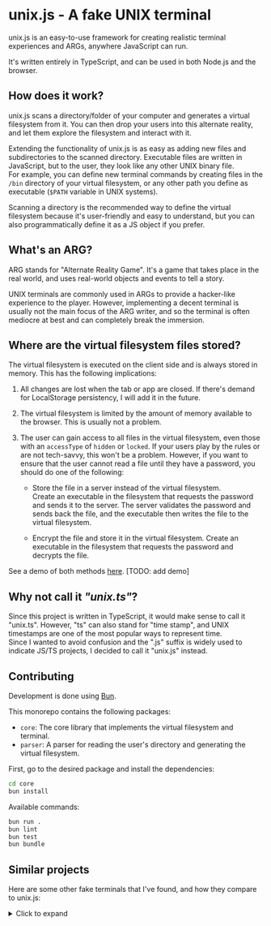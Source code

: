# unix.js - A fake UNIX terminal

unix.js is an easy-to-use framework for creating realistic terminal experiences and ARGs, anywhere JavaScript can run.

It's written entirely in TypeScript, and can be used in both Node.js and the browser. 

## How does it work?

unix.js scans a directory/folder of your computer and generates a virtual filesystem from it. You can then drop your users into this alternate
reality, and let them explore the filesystem and interact with it.

Extending the functionality of unix.js is as easy as adding new files and subdirectories to the scanned directory.
Executable files are written in JavaScript, but to the user, they look like any other UNIX binary file.  
For example, you can define new terminal commands by creating files in the `/bin` directory of your virtual filesystem, or any other
path you define as executable (`$PATH` variable in UNIX systems).

Scanning a directory is the recommended way to define the virtual filesystem because it's user-friendly and easy to understand, but you can also programmatically define it as a JS object if you prefer.

## What's an ARG?

ARG stands for "Alternate Reality Game". It's a game that takes place in the real world, and uses real-world objects and events to tell a story.

UNIX terminals are commonly used in ARGs to provide a hacker-like experience to the player. However, implementing a decent terminal is usually
not the main focus of the ARG writer, and so the terminal is often mediocre at best and can completely break the immersion.

## Where are the virtual filesystem files stored?

The virtual filesystem is executed on the client side and is always stored in memory. This has the following implications:

1. All changes are lost when the tab or app are closed. If there's demand for LocalStorage persistency, I will add it in the future.

2. The virtual filesystem is limited by the amount of memory available to the browser. This is usually not a problem.

3. The user can gain access to all files in the virtual filesystem, even those with an `accessType` of `hidden` or `locked`. If your users play by the rules or are not tech-savvy, this won't be a problem. However, if you want to ensure that the user cannot read a file until they have a password, you should do one of the following:

    - Store the file in a server instead of the virtual filesystem.  
    Create an executable in the filesystem that requests the password and sends it to the server. The server validates the password and sends back the file, and the executable then writes the file to the virtual filesystem.

    - Encrypt the file and store it in the virtual filesystem. Create an executable in the filesystem that requests the password and decrypts the file.

See a demo of both methods [here](TODO). [TODO: add demo]


## Why not call it *"unix.ts"*?

Since this project is written in TypeScript, it would make sense to call it "unix.ts". However, "ts" can also stand for "time stamp", 
and UNIX timestamps are one of the most popular ways to represent time.  
Since I wanted to avoid confusion and the ".js" suffix is widely used to indicate JS/TS projects, I decided to call it "unix.js" instead.


## Contributing

Development is done using [Bun](https://bun.sh/).

This monorepo contains the following packages:

- `core`: The core library that implements the virtual filesystem and terminal.
- `parser`: A parser for reading the user's directory and generating the virtual filesystem.

First, go to the desired package and install the dependencies:

```bash
cd core
bun install
```

Available commands:

```bash
bun run .
bun lint
bun test
bun bundle
```


## Similar projects

Here are some other fake terminals that I've found, and how they compare to unix.js:

<details>
<summary>Click to expand</summary>

- unix.js
  - The goal is to be a realistic UNIX experience, but full POSIX support is **not** a goal.
  - Extensible (file-based or programmatically)
  - Open source
  - Typed with TypeScript
  - Still in early development

- [JS/UIX](https://www.masswerk.at/jsuix/)
  - Very good UNIX clone (better than unix.js)
  - Old project (from at least 2003)
  - Not extensible
  - Not open source
  - Not typed (plain JavaScript)

- [jquery.terminal](https://github.com/jcubic/jquery.terminal)
  - Good terminal user experience
  - Actively maintained
  - Implements only the terminal functionality, not a UNIX filesystem
  - Extensible by defining new commands (it's up to the developer to implement the logic)
  - Open source
  - Not typed (plain JavaScript)

- [Terminal Temple](https://www.terminaltemple.com/)
  - Acceptable UNIX clone (similar or slightly worse than unix.js)
  - Recent project (from 2023)
  - Not extensible
  - Not open source
  - Typed with TypeScript

- [termly.js](https://simonecorsi.github.io/termly.js)
  - Simple UNIX clone with a few commands and a rudimentary filesystem
  - Not actively maintained (last commit from 2017, archived since 2021)
  - Extensible (programatically)
  - Open source
  - Not typed (plain JavaScript)

- [fake-linux-terminal](https://github.com/jcubic/fake-linux-terminal)
  - Simple UNIX clone with a few commands and a rudimentary filesystem
  - Not extensible
  - Open source
  - Not typed (plain JavaScript)

If you know of any other similar projects, please let me know by opening an issue or a pull request!

</details>
